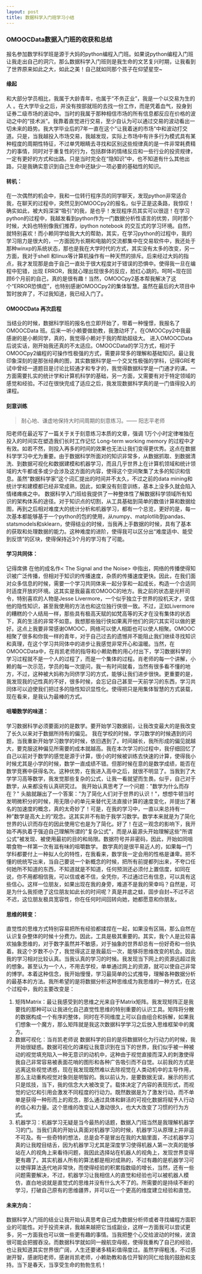 ```yaml
---
layout: post
title: 数据科学入门班学习小结
---
```


### OMOOCData数据入门班的收获和总结


报名参加数学科学班是源于大妈的python编程入门班。如果说python编程入门班让我走出自己的洞穴，那么数据科学入门班则是我生命的文艺复兴时期，让我看到了世界原来如此之大，如此之美！自己就如同那个孩子在仰望星空~

#### 缘起
和大部分学员相比，我属于大龄青年，也属于“不务正业”，我是一个以交易为生的人 。在大学毕业之后，并没有按部就班的去找一份工作，而是凭着血气，投身到证券二级市场的波动中。当时的我属于那种相信市场的所有信息都反应在价格的波动之中的“技术派”。我靠着直觉进行交易，至少自认为可以通过交易的波动看出一切未来的趋势。我大学毕业后的7年一直在这个”让我着迷的市场“中和波动打交道。只是，当我越投入市场交易，我越发现，实际上市场中有许多行为模式具有某种程度的周期性特征，不过单凭眼睛去寻找和区别这些规律真的是一件非常耗费精力的事情，同时对于重复性的行为，包括群体的情绪反应和一些行业的投资规律，一定有更好的方式和出路。只是当时完全在“隐知识”中，也不知道有什么其他出路，只是我确实意识到自己生命中还缺少一项必要的基础性的知识。

#### 转机：
 在一次偶然的机会中，我和一位转行程序员的同学聊天，发现python非常适合我，在聊天的过程中，突然见到OMOOCpy2的报名，似乎正是这条路，我惊叹！确实如此，被大妈深深“吸引”的我，是也乎！发现程序员其实可以很逗！在学习python的过程中，我越发看到python作为一门数据分析性语言的优势，同时那个时候，大妈也特别像我们推荐，ipython notebook 的交互式的学习环境。自然，就特别喜欢！而小赖同学给我大大的帮助，其实，在学习python的过程中，我的学习阻力是很大的，一方面因为长期和电脑的交流都集中在交易软件中，我还处于那种winxp的系统状态，那也是我在大学时代的方式，其实没有太多的改变，另一方面，我对于shell 和linux等计算机操作有一种天然的排斥。后来经过大妈的指点，我才发现那是由于自己一直处于很大程度对于错误的恐惧中。使得我一旦在编程中犯错，出现 ERROR，我就心理出现很多的反应，脸红心跳的。呵呵~现在回顾6个月前的自己，真的是很有趣！当然，OMOOCpy2基本帮我解决了这个“ERROR恐惧症”，也特别感谢OMOOCpy2的集体智慧。虽然在最后的大项目中暂时放弃了，不过我知道，我已经入门了。


 #### OMOOCData 再次启程

 当结业的时候，数据科学班的报名也立即开始了，带着一种憧憬，我报名了OMOOCData 班。后来一听小赖要做助教，我激动坏了。在OMOOCpy2中我最感谢的是小赖同学，真的，我觉得小赖对于我的帮助超级大。 进入OMOOCData 后说实话，刚开始我还真的不太适应。OMOOCData的学习方式，相对于OMOOCpy2编程的可操作性极强的方式，需要非常多的理解和基础知识。最让我印象深刻的是那张经典的图，其实数据科学是一个交叉性极强的学科，记得GRE考试中曾经一道题目是讨论比较通才和专才的，我觉得数据科学是一门通才的课。一方面需要扎实的统计学和计算机科学的基础，另一方面，又需要有对于特定领域的感觉和经验。不过在很快完成了适应之后，我发现数据科学真的是一门值得投入的课程。


 #### 刻意训练

 > 耐心地、谦虚地保持大时间周期的刻意练习。—— 阳志平老师

阳老师在最近写了一篇关于关于刻意练习本质的文章，强调 1万个小时定律唯独在投入的时间实在塑造我们长时工作记忆 Long-term working memory 的过程中才有效。如若不然，则投入再多的时间的效果也无法让我们变得更优秀。这点在数据科学学习中尤为重要。由于数据科学所面对的知识非常多，从数据抓取、到数据清洗、到数据可视化和数据建模和机器学习，而且几乎世界上在计算机领域和统计领域的大牛都或多或少会涉及这方面的内容，使得这个空间聚集了太多的知识和信息。虽然“数据科学家”这个词汇提出的时间并不太久，不过之前的data mining和统计学和建模都已经非常成熟，因此，如果没有刻意训练，基本上没多久就会陷入情绪瘫痪之中。
数据科学入门班给我提供了一种整体性了解数据科学领域所有知识的架构体系的途径。对于知识点的切割，从工具基础到简单的数值计算和数据绘图，再到之后相对难度大的统计分析和机器学习，都有一个总览，更好的是，每一次基本都能够基于一个python的包的使用，从numpy、matplotlib到pandas、statsmodels和sklearn，使得结业的时候，当我再上手数据的时候，具有了基本的获取和处理数据的能力。这种难度的进阶，使得我可以区分出“难度适中、能受到反馈”的区块，使得保持近3个月的学习有了可能。

#### 学习共同体：

记得席佛 在他的成名作< The Signal and the Noise> 中指出，网络的传播使得知识被广泛传播，但相对于知识的传播速度，杂质的传播速度更快。因此，在我们面对众多信息的时候，需要一个学习共同体来一起分享和一起成长，构造一个合适同时适度开放的环境。这其实是我最喜欢OMOOC的地方。我之前的状态是光杆司令，特别喜欢的人物是Jesse Livermore，一个似乎独立于世界的投机天才，坚信他的隐性知识，甚至我使用的方法也和这位独行侠很一致。不过，正如Livermore的糟糕的个人结局一样，那些具有极高天赋的如梵高等的天才在没有集体的状态下，真的生活的非常不如意。我想那些独行侠如果离开他们的洞穴其实可以做的更好。这点上我要非常感谢OMOOC，网络可以使人相距也可以使人相聚。OMOOC相聚了很多和你我一样的青年，对于自己过去的遗憾并不能阻止我们继续寻找知识和真理，在这个学习共同体中的进步让我感觉非常开心和温暖。当然，在OMOOCData中，在肖凯老师的指导和小赖助教的用心付出下，学习数据科学的学习过程就不是一个人的过程了，而是一个集体的过程。肖老师的每一个讲解，小赖的每一次示范，学员的每一次提问，我一有时间就看，当然有很多看不懂的地方，不过，这种被大妈称为同侪学习的方式，能够让我们进步很快。更重要的是，我发现我的记性真的不好，很多时候，会忘记自己甚至一天前学习的东西，学习共同体可以迫使我们把过多的隐性知识显性化。使得把只是用集体智慧的方式装载，现在看来，是我认为最棒的方式。

#### 咀嚼数学的味道：
学习数据科学必须要面对的是数学。要开始学习数据前，让我改变最大的是我改变了长久以来对于数据所持有的偏见。
我在学校的时候，学习数学的时候遇到的问题，当我重新开始学习数学的时候，依旧遇到了。时间越长，我所形成的偏见就越大，要克服这种偏见所需要的成本就越高。我在本次学习的过程中，我仔细回忆了自己以前对于数学的感觉是源于计算，很小的时候被训练去快速的计算，使得我小时候尤其是小学的时候，数学一直成绩不错。但那时候在意的是数学成绩，能否在数学竞赛中获得名次。这种优势，在我进入高中之后，就很不明显了。当我到了大学学习高等数学，我发觉那些复杂的公式，让我一看就望而生畏。似乎，自己对于数学，从来都没有认真研究过。
我开始认真思考了一个问题："数学为什么而存在？" 头脑就蹦出了一个答案："为了简化人们对于世界的认识！"，想想牛顿当时发明微积分的时候，用无限小的单元来替代无法直接计算的速度变化，并提出了著名的加速度的概念，真的太奇妙了！可是，在我的学习中，一直以来总持有一种”数学是高大上的“观念。这其实并不有助于我学习数学。数学本来就是为了简化世界的认识而存在的因此使用它也是为了简化。好了！在这一观念的影响下，我开始不再执着于强迫自己理解所谓的"复杂公式"，而是从最源头开始理解这些"所谓公式"被发现、被使用最初的目的和局限。数据符号并非密码，因此，开始如同咀嚼食物一样第一次有滋有味的咀嚼数学。
数学真的是很平易近人的，如果每一门学科都要付上一种拟人化的特性，在我看来，数学我一定会用的性格是谦卑。把不懂的统统写出来，当自己要说一个新概念的时候，把所有前提都列出来，不夸口任何她所不知道的东西，不知道就是不知道，任何预测还必须付上置信度，如同在说，你不用都相信我，可以信或者不信，全凭你，不过通过已有信息，可以具有这些信心。这样一位朋友，如果出现在我的身旁，难道不是我的荣幸吗？自然是，可是为什么我拒绝了这位朋友如此长的时间呢？真是井底之蛙，固步自封~不过不迟不迟，这位朋友极具宽容性，你在任何时间回转向她，她都愿意和你朋友。

#### 思维的转变：
直觉性的思维方式特别容易把所有经验都揉捏在一起，如果没有区隔，那么自然在认识复杂整体的时候十分费力。因此，工具是极其重要的。其实，我个人是比较喜欢抽象思维的，对于数字虽然并不敏感，对于抽象的世界却总有一份好奇和一份执着。我这个岁数不小了，我觉得这正是我最后一次，能够将思维改变的机会。因此我的学习相对比较认真。当我认真的学习的时候。我发现当下网上的资源远超过我的想象。甚至认为一个人，不用去学校，单单通过网上的资源，就可以使自己非常的博学。本着这种信念，我开始慢慢，学习最简单的公式推导，理解各种数据分析的最基本的方法。我所希望的是将数据分析这种思维成为我思维的一种方式，在这个过程中，我的主要改变是：

1. 矩阵Matrix：最让我感受到的思维之光来自于Matrix矩阵。我发现矩阵正是我要找的那种可以让我进化自己直觉性思维的特别重要的认识工具。矩阵将分散的数据构成一个有序的整体，同时在不同维度上可以自由组合和拆解，如果我们想象一个魔方，那么矩阵就是我这次数据科学学习之后放入思维框架中的魔方。
2. 数据可视化：当肖凯老师说 数据科学的目的是将数据转化为行动力的时候，我开始很疑惑。数据可视化的课程让我意识到在当下的世界，我们似乎被一种被动的视觉填充陷入一种无意识的动机中，这种由于视觉直接而深入的刺激使得我自己非常容易被表面花哨的图形和各种广告吸引而不自觉。以前我的方式是远离这些视觉诱惑，现在我发现既然难以去除视觉在人类动机中的主导作用，那么主动重构视觉对象则是明智的。我以前认为，是要数据无误，展示的形式只是炫技，当下，我的信念大大被改变了。载体决定了内容的表现形式，而视觉的记忆和引用会激发不同程度的行动力。既然数据是为了激发行动，而不单单是获得一种形而上的观念，那么通过具体和鲜活的可视化数据将赋予人行动的信心和力量。这个思维的改变让人激动很久，也大大改变了习惯的行为方式。
3. 机器学习：机器学习无疑是当今最热的话题，数据入门班当然是我理解机器学习的门。当我们真的开始认真面对机器学习的时候，机器学习从原理上并非遥不可及。有一些奇特的想法，总是会不是冒出在我的大脑里面，不过机器学习真的让我瞠目结舌，因为机器学习尤其是深度学习使得机器人第一次真的能够站在人的视角上来看待问题，我因此选择站在机器人的视角上，发现世界变得更有趣了。其实机器人所有的算法都是相对成熟的，不过有趣的是机器学习可以使得算法迭代地非常快，而使得经验的积累指数级的增长，当然，还有一些问题需要解决，不过，机器学习让我相信人的直觉和经验也可以被机器人模仿，直白地说就是直觉式的思维并没有什么大不了的。所需要的是持续不断的学习，打破自己原有的思维疆界，并可以在一个更高的维度建立经验和直觉。

#### 未来方向：
数据科学入门班的结业让我开始认真思考自己成为数据分析师或者寻找编程方面职业的可能性。对于投资来讲，我越来越把它当成副业，这样一方面我可以尝试更多，另一方面我也可以做一些更有趣的事情。当我把整个心交给波动的时候，波浪很可能会把握吞没。而数据科学就如同一艘航空母舰，使得我重构了自己的经验，也让我知道其实世界很广阔，人生还要诸多精彩值得度过。虽然学得粗浅，不过感谢开智，感谢阳老师，感谢肖凯老师，小赖助教和各位开智的同仁给我的鼓励和支持。当下是春天，当享受生命的勃勃生机！
